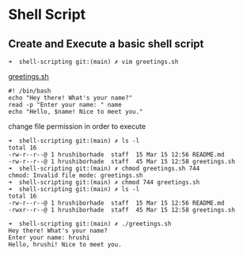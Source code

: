 # Shell Script

## Create and  Execute a basic shell script


```
➜  shell-scripting git:(main) ✗ vim greetings.sh
```

[greetings.sh](/greetings.sh)
```
#! /bin/bash
echo "Hey there! What's your name?"
read -p "Enter your name: " name
echo "Hello, $name! Nice to meet you."
```

change file permission in order to execute
```
➜  shell-scripting git:(main) ✗ ls -l
total 16
-rw-r--r--@ 1 hrushiborhade  staff  15 Mar 15 12:56 README.md
-rw-r--r--@ 1 hrushiborhade  staff  45 Mar 15 12:58 greetings.sh
➜  shell-scripting git:(main) ✗ chmod greetings.sh 744
chmod: Invalid file mode: greetings.sh
➜  shell-scripting git:(main) ✗ chmod 744 greetings.sh
➜  shell-scripting git:(main) ✗ ls -l
total 16
-rw-r--r--@ 1 hrushiborhade  staff  15 Mar 15 12:56 README.md
-rwxr--r--@ 1 hrushiborhade  staff  45 Mar 15 12:58 greetings.sh
```

```
➜  shell-scripting git:(main) ✗ ./greetings.sh
Hey there! What's your name?
Enter your name: hrushi
Hello, hrushi! Nice to meet you.
```

